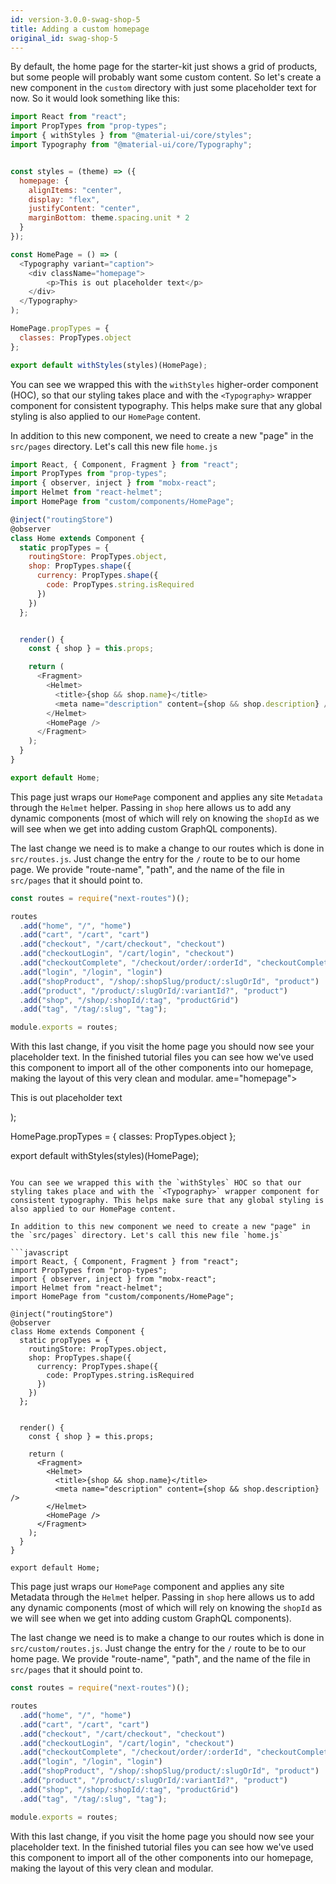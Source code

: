 ```yaml
---
id: version-3.0.0-swag-shop-5
title: Adding a custom homepage
original_id: swag-shop-5
---
```


By default, the home page for the starter-kit just shows a grid of products, but some people will probably want some custom content. So let's create a new component in the `custom` directory with just some placeholder text for now. So it would look something like this:

```javascript
import React from "react";
import PropTypes from "prop-types";
import { withStyles } from "@material-ui/core/styles";
import Typography from "@material-ui/core/Typography";


const styles = (theme) => ({
  homepage: {
    alignItems: "center",
    display: "flex",
    justifyContent: "center",
    marginBottom: theme.spacing.unit * 2
  }
});

const HomePage = () => (
  <Typography variant="caption">
    <div className="homepage">
        <p>This is out placeholder text</p>
    </div>
  </Typography>
);

HomePage.propTypes = {
  classes: PropTypes.object
};

export default withStyles(styles)(HomePage);
```

You can see we wrapped this with the `withStyles` higher-order component (HOC), so that our styling takes place and with the `<Typography>` wrapper component for consistent typography. This helps make sure that any global styling is also applied to our `HomePage` content.

In addition to this new component, we need to create a new "page" in the `src/pages` directory. Let's call this new file `home.js`

```javascript
import React, { Component, Fragment } from "react";
import PropTypes from "prop-types";
import { observer, inject } from "mobx-react";
import Helmet from "react-helmet";
import HomePage from "custom/components/HomePage";

@inject("routingStore")
@observer
class Home extends Component {
  static propTypes = {
    routingStore: PropTypes.object,
    shop: PropTypes.shape({
      currency: PropTypes.shape({
        code: PropTypes.string.isRequired
      })
    })
  };


  render() {
    const { shop } = this.props;

    return (
      <Fragment>
        <Helmet>
          <title>{shop && shop.name}</title>
          <meta name="description" content={shop && shop.description} />
        </Helmet>
        <HomePage />
      </Fragment>
    );
  }
}

export default Home;
```

This page just wraps our `HomePage` component and applies any site `Metadata` through the `Helmet` helper. Passing in `shop` here allows us to add any dynamic components (most of which will rely on knowing the `shopId` as we will see when we get into adding custom GraphQL components).

The last change we need is to make a change to our routes which is done in `src/routes.js`. Just change the entry for the `/` route to be to our home page. We provide "route-name", "path", and the name of the file in `src/pages` that it should point to.

```javascript
const routes = require("next-routes")();

routes
  .add("home", "/", "home")
  .add("cart", "/cart", "cart")
  .add("checkout", "/cart/checkout", "checkout")
  .add("checkoutLogin", "/cart/login", "checkout")
  .add("checkoutComplete", "/checkout/order/:orderId", "checkoutComplete")
  .add("login", "/login", "login")
  .add("shopProduct", "/shop/:shopSlug/product/:slugOrId", "product")
  .add("product", "/product/:slugOrId/:variantId?", "product")
  .add("shop", "/shop/:shopId/:tag", "productGrid")
  .add("tag", "/tag/:slug", "tag");

module.exports = routes;
```

With this last change, if you visit the home page you should now see your placeholder text. In the finished tutorial files you can see how we've used this component to import all of the other components into our homepage, making the layout of this very clean and modular.
ame="homepage">
        <p>This is out placeholder text</p>
    </div>
  </Typography>
);

HomePage.propTypes = {
  classes: PropTypes.object
};

export default withStyles(styles)(HomePage);

```

You can see we wrapped this with the `withStyles` HOC so that our styling takes place and with the `<Typography>` wrapper component for consistent typography. This helps make sure that any global styling is also applied to our HomePage content.

In addition to this new component we need to create a new "page" in the `src/pages` directory. Let's call this new file `home.js`

```javascript
import React, { Component, Fragment } from "react";
import PropTypes from "prop-types";
import { observer, inject } from "mobx-react";
import Helmet from "react-helmet";
import HomePage from "custom/components/HomePage";

@inject("routingStore")
@observer
class Home extends Component {
  static propTypes = {
    routingStore: PropTypes.object,
    shop: PropTypes.shape({
      currency: PropTypes.shape({
        code: PropTypes.string.isRequired
      })
    })
  };


  render() {
    const { shop } = this.props;

    return (
      <Fragment>
        <Helmet>
          <title>{shop && shop.name}</title>
          <meta name="description" content={shop && shop.description} />
        </Helmet>
        <HomePage />
      </Fragment>
    );
  }
}

export default Home;
```

This page just wraps our `HomePage` component and applies any site Metadata through the `Helmet` helper. Passing in `shop` here allows us to add any dynamic components (most of which will rely on knowing the `shopId` as we will see when we get into adding custom GraphQL components).

The last change we need is to make a change to our routes which is done in `src/custom/routes.js`. Just change the entry for the `/` route to be to our home page. We provide "route-name", "path", and the name of the file in `src/pages` that it should point to.

```javascript
const routes = require("next-routes")();

routes
  .add("home", "/", "home")
  .add("cart", "/cart", "cart")
  .add("checkout", "/cart/checkout", "checkout")
  .add("checkoutLogin", "/cart/login", "checkout")
  .add("checkoutComplete", "/checkout/order/:orderId", "checkoutComplete")
  .add("login", "/login", "login")
  .add("shopProduct", "/shop/:shopSlug/product/:slugOrId", "product")
  .add("product", "/product/:slugOrId/:variantId?", "product")
  .add("shop", "/shop/:shopId/:tag", "productGrid")
  .add("tag", "/tag/:slug", "tag");

module.exports = routes;
```

With this last change, if you visit the home page you should now see your placeholder text. In the finished tutorial files you can see how we've used this component to import all of the other components into our homepage, making the layout of this very clean and modular.
